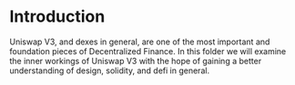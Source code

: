 # Introduction

Uniswap V3, and dexes in general, are one of the most important and foundation pieces of Decentralized Finance. In this folder we will examine the inner workings of Uniswap V3 with the hope of gaining a better understanding of design, solidity, and defi in general.